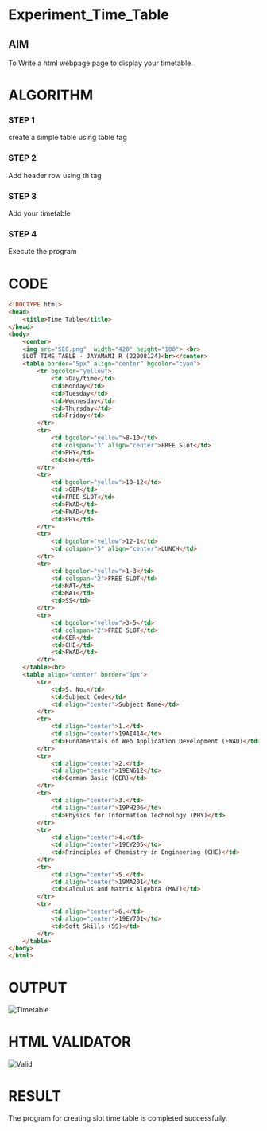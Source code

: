 # Experiment_Time_Table

## AIM
To Write a html webpage page to display your timetable.

# ALGORITHM
### STEP 1
create a simple table using table tag
### STEP 2
Add header row using th tag
### STEP 3
Add your timetable
### STEP 4
Execute the program

# CODE

```html
<!DOCTYPE html>
<head>
    <title>Time Table</title>
</head>
<body>
    <center>
    <img src="SEC.png"  width="420" height="100"> <br>
    SLOT TIME TABLE - JAYAMANI R (22008124)<br></center>
    <table border="5px" align="center" bgcolor="cyan">
        <tr bgcolor="yellow">
            <td >Day/time</td>
            <td>Monday</td>
            <td>Tuesday</td>
            <td>Wednesday</td>
            <td>Thursday</td>
            <td>Friday</td>
        </tr>
        <tr>
            <td bgcolor="yellow">8-10</td>
            <td colspan="3" align="center">FREE Slot</td>
            <td>PHY</td>
            <td>CHE</td>
        </tr>
        <tr>
            <td bgcolor="yellow">10-12</td>
            <td >GER</td>
            <td>FREE SLOT</td>
            <td>FWAD</td>
            <td>FWAD</td>
            <td>PHY</td>
        </tr>
        <tr>
            <td bgcolor="yellow">12-1</td>
            <td colspan="5" align="center">LUNCH</td>
        </tr>
        <tr>
            <td bgcolor="yellow">1-3</td>
            <td colspan="2">FREE SLOT</td>
            <td>MAT</td>
            <td>MAT</td>
            <td>SS</td>
        </tr>
        <tr>
            <td bgcolor="yellow">3-5</td>
            <td colspan="2">FREE SLOT</td>
            <td>GER</td>
            <td>CHE</td>
            <td>FWAD</td>
        </tr>
    </table><br>
    <table align="center" border="5px">
        <tr>
            <td>S. No.</td>
            <td>Subject Code</td>
            <td align="center">Subject Name</td>
        </tr>
        <tr>
            <td align="center">1.</td>
            <td align="center">19AI414</td>
            <td>Fundamentals of Web Application Development (FWAD)</td>
        </tr>
        <tr>
            <td align="center">2.</td>
            <td align="center">19EN612</td>
            <td>German Basic (GER)</td>
        </tr>
        <tr>
            <td align="center">3.</td>
            <td align="center">19PH206</td>
            <td>Physics for Information Technology (PHY)</td>
        </tr>
        <tr>
            <td align="center">4.</td>
            <td align="center">19CY205</td>
            <td>Principles of Chemistry in Engineering (CHE)</td>
        </tr>
        <tr>
            <td align="center">5.</td>
            <td align="center">19MA201</td>
            <td>Calculus and Matrix Algebra (MAT)</td>
        </tr>
        <tr>
            <td align="center">6.</td>
            <td align="center">19EY701</td>
            <td>Soft Skills (SS)</td>
        </tr>
    </table>
</body>
</html>
```

# OUTPUT
![Timetable](https://user-images.githubusercontent.com/85949888/232248058-946fb6f8-7e0a-4334-9bd5-9a8f42af6e4c.png)

# HTML VALIDATOR

![Valid](https://user-images.githubusercontent.com/85949888/232248081-8c49443a-65b8-4a2d-9cd9-36c406d36084.png)

# RESULT

The program for creating slot time table is completed successfully.


